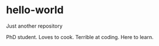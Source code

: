 # hello-world
Just another repository

PhD student. Loves to cook. Terrible at coding. Here to learn.
